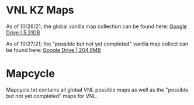 # VNL KZ Maps
As of 10/26/21; the global vanilla map collection can be found here: [Google Drive | 5.31GB](https://drive.google.com/file/d/1pxmwe5-W9aFxDNV4JgkT4i4_hI4sT0aT/view?usp=sharing)

As of 10/27/21; the "possible but not yet completed" vanilla map collect can be found here: [Google Drive | 204.8MB](https://drive.google.com/file/d/1LU5r3XH9rOyBq4EKQUBPqKmL2lfeesqv/view?usp=sharing)

# Mapcycle
Mapcycle.txt contains all global VNL possible maps as well as the "possible but not yet completed" maps for VNL.
